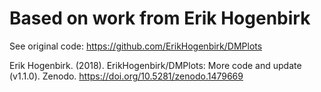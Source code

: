 # Based on work from Erik Hogenbirk
See original code: https://github.com/ErikHogenbirk/DMPlots

Erik Hogenbirk. (2018). ErikHogenbirk/DMPlots: More code and update (v1.1.0). Zenodo. https://doi.org/10.5281/zenodo.1479669
